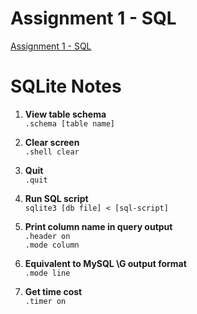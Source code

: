 # Assignment 1 - SQL
[Assignment 1 - SQL](https://15445.courses.cs.cmu.edu/fall2020/homework1/)

# SQLite Notes
1. **View table schema**  
`.schema [table name]`
 
2. **Clear screen**  
`.shell clear`

3. **Quit**  
`.quit`

4. **Run SQL script**  
`sqlite3 [db file] < [sql-script]`

5. **Print column name in query output**  
`.header on`  
`.mode column`

6. **Equivalent to MySQL \G output format**  
`.mode line`

7. **Get time cost**  
`.timer on`